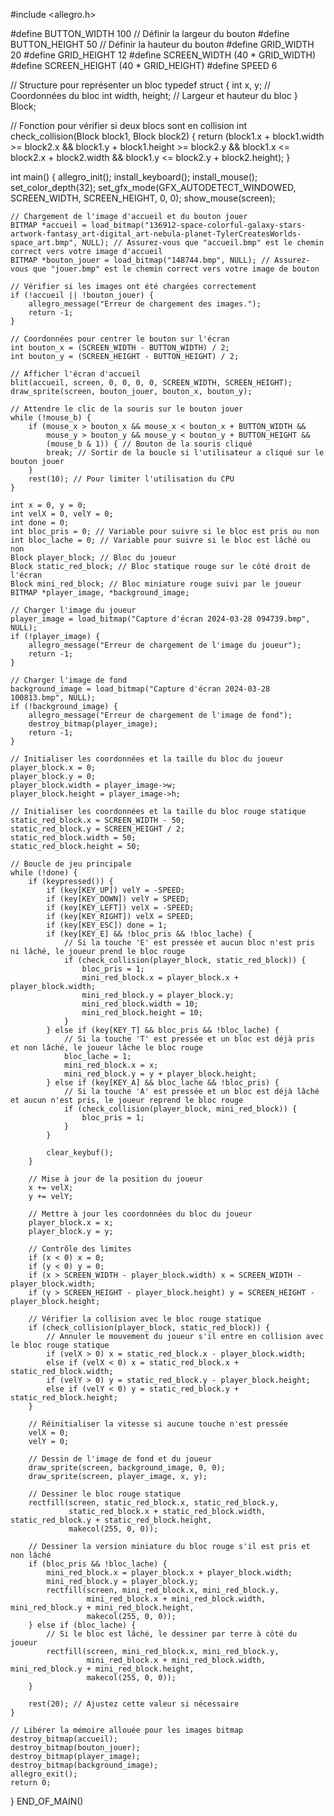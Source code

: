 #include <allegro.h>

#define BUTTON_WIDTH 100 // Définir la largeur du bouton
#define BUTTON_HEIGHT 50 // Définir la hauteur du bouton
#define GRID_WIDTH 20
#define GRID_HEIGHT 12
#define SCREEN_WIDTH (40 * GRID_WIDTH)
#define SCREEN_HEIGHT (40 * GRID_HEIGHT)
#define SPEED 6

// Structure pour représenter un bloc
typedef struct {
    int x, y; // Coordonnées du bloc
    int width, height; // Largeur et hauteur du bloc
} Block;

// Fonction pour vérifier si deux blocs sont en collision
int check_collision(Block block1, Block block2) {
    return (block1.x + block1.width >= block2.x &&
            block1.y + block1.height >= block2.y &&
            block1.x <= block2.x + block2.width &&
            block1.y <= block2.y + block2.height);
}

int main() {
    allegro_init();
    install_keyboard();
    install_mouse();
    set_color_depth(32);
    set_gfx_mode(GFX_AUTODETECT_WINDOWED, SCREEN_WIDTH, SCREEN_HEIGHT, 0, 0);
    show_mouse(screen);

    // Chargement de l'image d'accueil et du bouton jouer
    BITMAP *accueil = load_bitmap("136912-space-colorful-galaxy-stars-artwork-fantasy_art-digital_art-nebula-planet-TylerCreatesWorlds-space_art.bmp", NULL); // Assurez-vous que "accueil.bmp" est le chemin correct vers votre image d'accueil
    BITMAP *bouton_jouer = load_bitmap("148744.bmp", NULL); // Assurez-vous que "jouer.bmp" est le chemin correct vers votre image de bouton

    // Vérifier si les images ont été chargées correctement
    if (!accueil || !bouton_jouer) {
        allegro_message("Erreur de chargement des images.");
        return -1;
    }

    // Coordonnées pour centrer le bouton sur l'écran
    int bouton_x = (SCREEN_WIDTH - BUTTON_WIDTH) / 2;
    int bouton_y = (SCREEN_HEIGHT - BUTTON_HEIGHT) / 2;

    // Afficher l'écran d'accueil
    blit(accueil, screen, 0, 0, 0, 0, SCREEN_WIDTH, SCREEN_HEIGHT);
    draw_sprite(screen, bouton_jouer, bouton_x, bouton_y);

    // Attendre le clic de la souris sur le bouton jouer
    while (!mouse_b) {
        if (mouse_x > bouton_x && mouse_x < bouton_x + BUTTON_WIDTH &&
            mouse_y > bouton_y && mouse_y < bouton_y + BUTTON_HEIGHT &&
            (mouse_b & 1)) { // Bouton de la souris cliqué
            break; // Sortir de la boucle si l'utilisateur a cliqué sur le bouton jouer
        }
        rest(10); // Pour limiter l'utilisation du CPU
    }

    int x = 0, y = 0;
    int velX = 0, velY = 0;
    int done = 0;
    int bloc_pris = 0; // Variable pour suivre si le bloc est pris ou non
    int bloc_lache = 0; // Variable pour suivre si le bloc est lâché ou non
    Block player_block; // Bloc du joueur
    Block static_red_block; // Bloc statique rouge sur le côté droit de l'écran
    Block mini_red_block; // Bloc miniature rouge suivi par le joueur
    BITMAP *player_image, *background_image;

    // Charger l'image du joueur
    player_image = load_bitmap("Capture d'écran 2024-03-28 094739.bmp", NULL);
    if (!player_image) {
        allegro_message("Erreur de chargement de l'image du joueur");
        return -1;
    }

    // Charger l'image de fond
    background_image = load_bitmap("Capture d'écran 2024-03-28 100813.bmp", NULL);
    if (!background_image) {
        allegro_message("Erreur de chargement de l'image de fond");
        destroy_bitmap(player_image);
        return -1;
    }

    // Initialiser les coordonnées et la taille du bloc du joueur
    player_block.x = 0;
    player_block.y = 0;
    player_block.width = player_image->w;
    player_block.height = player_image->h;

    // Initialiser les coordonnées et la taille du bloc rouge statique
    static_red_block.x = SCREEN_WIDTH - 50;
    static_red_block.y = SCREEN_HEIGHT / 2;
    static_red_block.width = 50;
    static_red_block.height = 50;

    // Boucle de jeu principale
    while (!done) {
        if (keypressed()) {
            if (key[KEY_UP]) velY = -SPEED;
            if (key[KEY_DOWN]) velY = SPEED;
            if (key[KEY_LEFT]) velX = -SPEED;
            if (key[KEY_RIGHT]) velX = SPEED;
            if (key[KEY_ESC]) done = 1;
            if (key[KEY_E] && !bloc_pris && !bloc_lache) {
                // Si la touche 'E' est pressée et aucun bloc n'est pris ni lâché, le joueur prend le bloc rouge
                if (check_collision(player_block, static_red_block)) {
                    bloc_pris = 1;
                    mini_red_block.x = player_block.x + player_block.width;
                    mini_red_block.y = player_block.y;
                    mini_red_block.width = 10;
                    mini_red_block.height = 10;
                }
            } else if (key[KEY_T] && bloc_pris && !bloc_lache) {
                // Si la touche 'T' est pressée et un bloc est déjà pris et non lâché, le joueur lâche le bloc rouge
                bloc_lache = 1;
                mini_red_block.x = x;
                mini_red_block.y = y + player_block.height;
            } else if (key[KEY_A] && bloc_lache && !bloc_pris) {
                // Si la touche 'A' est pressée et un bloc est déjà lâché et aucun n'est pris, le joueur reprend le bloc rouge
                if (check_collision(player_block, mini_red_block)) {
                    bloc_pris = 1;
                }
            }

            clear_keybuf();
        }

        // Mise à jour de la position du joueur
        x += velX;
        y += velY;

        // Mettre à jour les coordonnées du bloc du joueur
        player_block.x = x;
        player_block.y = y;

        // Contrôle des limites
        if (x < 0) x = 0;
        if (y < 0) y = 0;
        if (x > SCREEN_WIDTH - player_block.width) x = SCREEN_WIDTH - player_block.width;
        if (y > SCREEN_HEIGHT - player_block.height) y = SCREEN_HEIGHT - player_block.height;

        // Vérifier la collision avec le bloc rouge statique
        if (check_collision(player_block, static_red_block)) {
            // Annuler le mouvement du joueur s'il entre en collision avec le bloc rouge statique
            if (velX > 0) x = static_red_block.x - player_block.width;
            else if (velX < 0) x = static_red_block.x + static_red_block.width;
            if (velY > 0) y = static_red_block.y - player_block.height;
            else if (velY < 0) y = static_red_block.y + static_red_block.height;
        }

        // Réinitialiser la vitesse si aucune touche n'est pressée
        velX = 0;
        velY = 0;

        // Dessin de l'image de fond et du joueur
        draw_sprite(screen, background_image, 0, 0);
        draw_sprite(screen, player_image, x, y);

        // Dessiner le bloc rouge statique
        rectfill(screen, static_red_block.x, static_red_block.y,
                 static_red_block.x + static_red_block.width, static_red_block.y + static_red_block.height,
                 makecol(255, 0, 0));

        // Dessiner la version miniature du bloc rouge s'il est pris et non lâché
        if (bloc_pris && !bloc_lache) {
            mini_red_block.x = player_block.x + player_block.width;
            mini_red_block.y = player_block.y;
            rectfill(screen, mini_red_block.x, mini_red_block.y,
                     mini_red_block.x + mini_red_block.width, mini_red_block.y + mini_red_block.height,
                     makecol(255, 0, 0));
        } else if (bloc_lache) {
            // Si le bloc est lâché, le dessiner par terre à côté du joueur
            rectfill(screen, mini_red_block.x, mini_red_block.y,
                     mini_red_block.x + mini_red_block.width, mini_red_block.y + mini_red_block.height,
                     makecol(255, 0, 0));
        }

        rest(20); // Ajustez cette valeur si nécessaire
    }

    // Libérer la mémoire allouée pour les images bitmap
    destroy_bitmap(accueil);
    destroy_bitmap(bouton_jouer);
    destroy_bitmap(player_image);
    destroy_bitmap(background_image);
    allegro_exit();
    return 0;
}
END_OF_MAIN()
